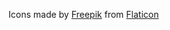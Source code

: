 Icons made by [Freepik](https://www.freepik.com) from [Flaticon](https://www.flaticon.com/)<!-- markdown-link-check-disable-line -->
